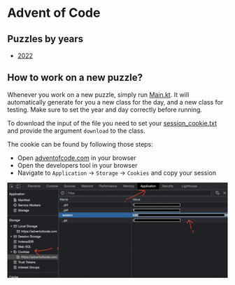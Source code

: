 # Advent of Code

## Puzzles by years

- [2022](./src/main/kotlin/com/yonatankarp/adventofcode/aoc2022/README.md)

## How to work on a new puzzle?

Whenever you work on a new puzzle, simply run [Main.kt](./src/main/kotlin/com/yonatankarp/adventofcode/Main.kt).
It will automatically generate for you a new class for the day, and a new class
for testing. Make sure to set the year and day correctly before running.

To download the input of the file you need to set your [session_cookie.txt](./src/main/resources/session_cookie.txt)
and provide the argument `download` to the class.

The cookie can be found by following those steps:

- Open [adventofcode.com](https://adventofcode.com/) in your browser
- Open the developers tool in your browser
- Navigate to `Application` -> `Storage` -> `Cookies` and copy your session

![find cookie session](src/main/resources/find_cookie_session.png)
